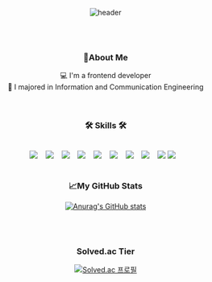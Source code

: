 <div align=center>

![header](https://capsule-render.vercel.app/api?type=slice&color=gradient&height=160&section=header&text=Hi!%20I'm%20JongHyuk&fontAlign=50&fontAlignY=70&fontSize=70&fontColor=000000)

<br>
<br>

<h3>🔎About Me</h3>
💻 I'm a frontend developer
<br>
📘 I majored in Information and Communication Engineering

<br>
<br>
<br>
  
<h3>🛠 Skills 🛠</h3>
<br>
<img src="https://img.shields.io/badge/HTML5-E55638?style=flat-square&logo=html5&logoColor=white"/></a>&nbsp;&nbsp;&nbsp;
<img src="https://img.shields.io/badge/CSS3-25A1E1?style=flat-square&logo=css3&logoColor=white"/></a>&nbsp;&nbsp;&nbsp;
<img src="https://img.shields.io/badge/JavaScript-F7E018?style=flat-square&logo=javascript&logoColor=white"/></a>&nbsp;&nbsp;&nbsp;
<img src="https://img.shields.io/badge/TypeScript-327BCD?style=flat-square&logo=typescript&logoColor=white"/></a>&nbsp;&nbsp;&nbsp;
<img src="https://img.shields.io/badge/REACT-61DBFB?style=flat-square&logo=react&logoColor=white"/></a>&nbsp;&nbsp;&nbsp;
<img src="https://img.shields.io/badge/Redux-764abc?style=flat-square&logo=redux&logoColor=white"/></a>&nbsp;&nbsp;&nbsp;
<img src="https://img.shields.io/badge/Next.js-000000?style=flat-square&logo=next.js&logoColor=white"/></a>&nbsp;&nbsp;&nbsp;
<img src="https://img.shields.io/badge/Express.js-828282?style=flat-square&logo=express&logoColor=white"/></a>&nbsp;&nbsp;&nbsp;
<img src="https://img.shields.io/badge/Python-3773A6?style=flat-square&logo=Python&logoColor=white"/></a>
<img src="https://img.shields.io/badge/MongoDB-4DB33D?style=flat-square&logo=mongodb&logoColor=white"/></a>&nbsp;&nbsp;&nbsp;

<br>
<br>

<h3>📈My GitHub Stats</h3>

[![Anurag's GitHub stats](https://github-readme-stats.vercel.app/api?username=dlwhd990)](https://github.com/anuraghazra/github-readme-stats)

<br>
<br>

<h3>Solved.ac Tier</h3>

[![Solved.ac
프로필](http://mazassumnida.wtf/api/generate_badge?boj=dlwhd990)](https://solved.ac/dlwhd990)

</div>
